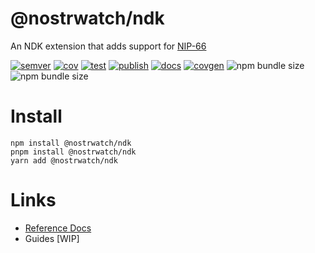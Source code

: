 # @nostrwatch/ndk 

An NDK extension that adds support for [NIP-66]()

[![semver](https://img.shields.io/npm/v/nostrwatch-ndk)](https://github.com/sandwichfarm/nostrwatch-ndk/releases/latest) 
[![cov](https://sandwichfarm.github.io/nostrwatch-ndk/badges/coverage.svg)](https://github.com/sandwichfarm/nostrwatch-ndk/actions)
[![test](https://github.com/sandwichfarm/nostrwatch-ndk/actions/workflows/buildtest.yaml/badge.svg)](https://github.com/sandwichfarm/nostrwatch-ndk/actions/workflows/buildtest.yaml) 
[![publish](https://github.com/sandwichfarm/nostrwatch-ndk/actions/workflows/publish.yaml/badge.svg)](https://github.com/sandwichfarm/nostrwatch-ndk/actions/workflows/publish.yaml) 
[![docs](https://github.com/sandwichfarm/nostrwatch-ndk/actions/workflows/docs.yaml/badge.svg)](https://github.com/sandwichfarm/nostrwatch-ndk/actions/workflows/docs.yaml) 
[![covgen](https://github.com/sandwichfarm/nostrwatch-ndk/actions/workflows/coverage.yaml/badge.svg)](https://github.com/sandwichfarm/nostrwatch-ndk/actions/workflows/coverage.yaml) 
![npm bundle size](https://img.shields.io/bundlephobia/minzip/nostrwatch-ndk)
![npm bundle size](https://img.shields.io/bundlephobia/min/nostrwatch-ndk)

# Install 

```
npm install @nostrwatch/ndk
pnpm install @nostrwatch/ndk 
yarn add @nostrwatch/ndk
```

# Links
- [Reference Docs](https://nostrwatch-ndk.github.io)
- Guides [WIP]
